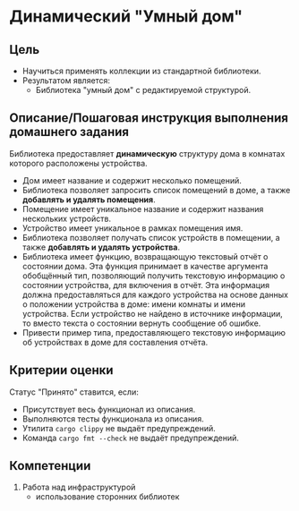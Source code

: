 # Динамический "Умный дом"

## Цель

- Научиться применять коллекции из стандартной библиотеки.
- Результатом является:
  - Библиотека "умный дом" с редактируемой структурой.

## Описание/Пошаговая инструкция выполнения домашнего задания

Библиотека предоставляет **динамическую** структуру дома в комнатах которого расположены устройства.

- Дом имеет название и содержит несколько помещений.
- Библиотека позволяет запросить список помещений в доме, а также **добавлять и удалять помещения**.
- Помещение имеет уникальное название и содержит названия нескольких устройств.
- Устройство имеет уникальное в рамках помещения имя.
- Библиотека позволяет получать список устройств в помещении, а также **добавлять и удалять устройства**.
- Библиотека имеет функцию, возвращающую текстовый отчёт о состоянии дома. Эта функция принимает в качестве аргумента обобщённый тип, позволяющий получить текстовую информацию
о состоянии устройства, для включения в отчёт. Эта информация должна предоставляться
для каждого устройства на основе данных о положении устройства в доме: имени комнаты и имени устройства.
Если устройство не найдено в источнике информации, то вместо текста о состоянии вернуть сообщение об ошибке.
- Привести пример типа, предоставляющего текстовую информацию об устройствах в доме для составления отчёта.

## Критерии оценки

Статус "Принято" ставится, если:

- Присутствует весь функционал из описания.
- Выполняются тесты функционала из описания.
- Утилита `cargo clippy` не выдаёт предупреждений.
- Команда `cargo fmt --check` не выдаёт предупреждений.

## Компетенции

1. Работа над инфраструктурой
   - использование сторонних библиотек
